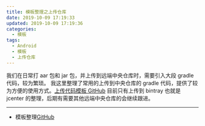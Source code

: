 ```yaml
---
title: 模板整理之上传仓库
date: 2019-10-09 17:19:33
updated: 2019-10-09 17:19:36
categories:
  - 模板
tags:
  - Android
  - 模板
  - 上传仓库
---
```


我们在日常打 aar 包和 jar 包，并上传到远端中央仓库时，需要引入大段 gradle 代码，较为繁琐。
我这里整理了常用的上传到中央仓库的 gradle 代码，提供了较为方便的使用方式。[上传代码模板 GitHub]()
目前只有上传到 bintray 也就是 jcenter 的整理，后期有需要其他远端中央仓库的会继续跟进。

---

- 模板整理[GitHub](https://github.com/CodePoem/VTemplate)
